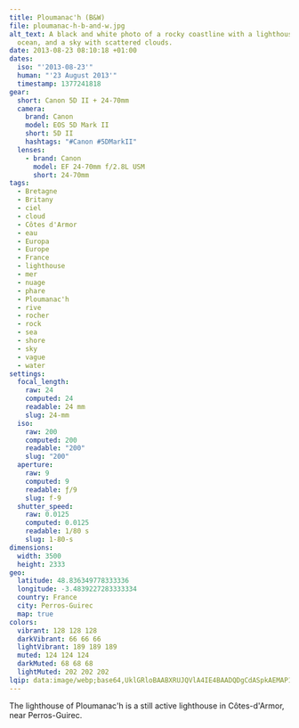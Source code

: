 ```yaml
---
title: Ploumanac'h (B&W)
file: ploumanac-h-b-and-w.jpg
alt_text: A black and white photo of a rocky coastline with a lighthouse, the
  ocean, and a sky with scattered clouds.
date: 2013-08-23 08:10:18 +01:00
dates:
  iso: "'2013-08-23'"
  human: "'23 August 2013'"
  timestamp: 1377241818
gear:
  short: Canon 5D II + 24-70mm
  camera:
    brand: Canon
    model: EOS 5D Mark II
    short: 5D II
    hashtags: "#Canon #5DMarkII"
  lenses:
    - brand: Canon
      model: EF 24-70mm f/2.8L USM
      short: 24-70mm
tags:
  - Bretagne
  - Britany
  - ciel
  - cloud
  - Côtes d'Armor
  - eau
  - Europa
  - Europe
  - France
  - lighthouse
  - mer
  - nuage
  - phare
  - Ploumanac'h
  - rive
  - rocher
  - rock
  - sea
  - shore
  - sky
  - vague
  - water
settings:
  focal_length:
    raw: 24
    computed: 24
    readable: 24 mm
    slug: 24-mm
  iso:
    raw: 200
    computed: 200
    readable: "200"
    slug: "200"
  aperture:
    raw: 9
    computed: 9
    readable: ƒ/9
    slug: f-9
  shutter_speed:
    raw: 0.0125
    computed: 0.0125
    readable: 1/80 s
    slug: 1-80-s
dimensions:
  width: 3500
  height: 2333
geo:
  latitude: 48.836349778333336
  longitude: -3.4839227283333334
  country: France
  city: Perros-Guirec
  map: true
colors:
  vibrant: 128 128 128
  darkVibrant: 66 66 66
  lightVibrant: 189 189 189
  muted: 124 124 124
  darkMuted: 68 68 68
  lightMuted: 202 202 202
lqip: data:image/webp;base64,UklGRloBAABXRUJQVlA4IE4BAADQDgCdASpkAEMAP12axFiyq6gqN7iY4lAriWltd15gPYlLBN8+vIMOYjTTKSRfESxlauybuxe9UG2Jd8X5wXO9ZrsEd40280B+PVAX1LQN2+xRwNE9cC3RZOJ47bVJQkmVfWXUb8dNA+nzZ/vHm2bhvk7iLsKkeVgQYR/0WQnYAP7m731GUnY1kMB393O5BUtW2cHa24C8bA0allhHPN4SJzg9Cu0kbxUslCZiM4bepORBLVXkeAeYgHjeuU0SDILUXdW0UNJ9cC01JXU4KzoQjcqFE20RMTGiV2IQ4Efnqo9tKkLyBcNh9ENzPqXdyl6E/UGV8z8c0/KSwiEz95hQvzDLQPC7LDwddqwGiLegd7MFoxt/4r69jeiTmqXX+XDtIczsgXTBz3XKuVkKN5ow8XSXOeZAXzVrwHEXRnj/6z4qB24QdR6cKLAAAAAA
---
```


The lighthouse of Ploumanac'h is a still active lighthouse in Côtes-d'Armor, near Perros-Guirec.
